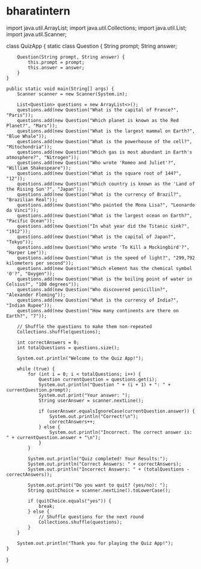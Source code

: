 # bharatintern
import java.util.ArrayList;
import java.util.Collections;
import java.util.List;
import java.util.Scanner;

class QuizApp {
    static class Question {
        String prompt;
        String answer;

        Question(String prompt, String answer) {
            this.prompt = prompt;
            this.answer = answer;
        }
    }

    public static void main(String[] args) {
        Scanner scanner = new Scanner(System.in);

        List<Question> questions = new ArrayList<>();
        questions.add(new Question("What is the capital of France?", "Paris"));
        questions.add(new Question("Which planet is known as the Red Planet?", "Mars"));
        questions.add(new Question("What is the largest mammal on Earth?", "Blue Whale"));
        questions.add(new Question("What is the powerhouse of the cell?", "Mitochondria"));
        questions.add(new Question("Which gas is most abundant in Earth's atmosphere?", "Nitrogen"));
        questions.add(new Question("Who wrote 'Romeo and Juliet'?", "William Shakespeare"));
        questions.add(new Question("What is the square root of 144?", "12"));
        questions.add(new Question("Which country is known as the 'Land of the Rising Sun'?", "Japan"));
        questions.add(new Question("What is the currency of Brazil?", "Brazilian Real"));
        questions.add(new Question("Who painted the Mona Lisa?", "Leonardo da Vinci"));
        questions.add(new Question("What is the largest ocean on Earth?", "Pacific Ocean"));
        questions.add(new Question("In what year did the Titanic sink?", "1912"));
        questions.add(new Question("What is the capital of Japan?", "Tokyo"));
        questions.add(new Question("Who wrote 'To Kill a Mockingbird'?", "Harper Lee"));
        questions.add(new Question("What is the speed of light?", "299,792 kilometers per second"));
        questions.add(new Question("Which element has the chemical symbol 'O'?", "Oxygen"));
        questions.add(new Question("What is the boiling point of water in Celsius?", "100 degrees"));
        questions.add(new Question("Who discovered penicillin?", "Alexander Fleming"));
        questions.add(new Question("What is the currency of India?", "Indian Rupee"));
        questions.add(new Question("How many continents are there on Earth?", "7"));

        // Shuffle the questions to make them non-repeated
        Collections.shuffle(questions);

        int correctAnswers = 0;
        int totalQuestions = questions.size();

        System.out.println("Welcome to the Quiz App!");

        while (true) {
            for (int i = 0; i < totalQuestions; i++) {
                Question currentQuestion = questions.get(i);
                System.out.println("Question " + (i + 1) + ": " + currentQuestion.prompt);
                System.out.print("Your answer: ");
                String userAnswer = scanner.nextLine();

                if (userAnswer.equalsIgnoreCase(currentQuestion.answer)) {
                    System.out.println("Correct!\n");
                    correctAnswers++;
                } else {
                    System.out.println("Incorrect. The correct answer is: " + currentQuestion.answer + "\n");
                }
            }

            System.out.println("Quiz completed! Your Results:");
            System.out.println("Correct Answers: " + correctAnswers);
            System.out.println("Incorrect Answers: " + (totalQuestions - correctAnswers));

            System.out.print("Do you want to quit? (yes/no): ");
            String quitChoice = scanner.nextLine().toLowerCase();

            if (quitChoice.equals("yes")) {
                break;
            } else {
                // Shuffle questions for the next round
                Collections.shuffle(questions);
            }
        }

        System.out.println("Thank you for playing the Quiz App!");
    }
}

